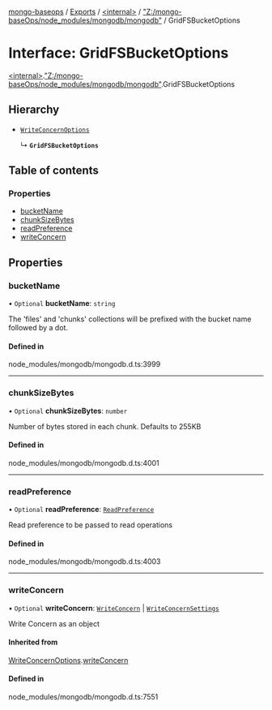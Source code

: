 [mongo-baseops](../README.md) / [Exports](../modules.md) / [\<internal\>](../modules/internal_.md) / ["Z:/mongo-baseOps/node\_modules/mongodb/mongodb"](../modules/internal_._Z__mongo_baseOps_node_modules_mongodb_mongodb_.md) / GridFSBucketOptions

# Interface: GridFSBucketOptions

[\<internal\>](../modules/internal_.md).["Z:/mongo-baseOps/node\_modules/mongodb/mongodb"](../modules/internal_._Z__mongo_baseOps_node_modules_mongodb_mongodb_.md).GridFSBucketOptions

## Hierarchy

- [`WriteConcernOptions`](internal_._Z__mongo_baseOps_node_modules_mongodb_mongodb_.WriteConcernOptions.md)

  ↳ **`GridFSBucketOptions`**

## Table of contents

### Properties

- [bucketName](internal_._Z__mongo_baseOps_node_modules_mongodb_mongodb_.GridFSBucketOptions.md#bucketname)
- [chunkSizeBytes](internal_._Z__mongo_baseOps_node_modules_mongodb_mongodb_.GridFSBucketOptions.md#chunksizebytes)
- [readPreference](internal_._Z__mongo_baseOps_node_modules_mongodb_mongodb_.GridFSBucketOptions.md#readpreference)
- [writeConcern](internal_._Z__mongo_baseOps_node_modules_mongodb_mongodb_.GridFSBucketOptions.md#writeconcern)

## Properties

### bucketName

• `Optional` **bucketName**: `string`

The 'files' and 'chunks' collections will be prefixed with the bucket name followed by a dot.

#### Defined in

node_modules/mongodb/mongodb.d.ts:3999

___

### chunkSizeBytes

• `Optional` **chunkSizeBytes**: `number`

Number of bytes stored in each chunk. Defaults to 255KB

#### Defined in

node_modules/mongodb/mongodb.d.ts:4001

___

### readPreference

• `Optional` **readPreference**: [`ReadPreference`](../classes/internal_._Z__mongo_baseOps_node_modules_mongodb_mongodb_.ReadPreference.md)

Read preference to be passed to read operations

#### Defined in

node_modules/mongodb/mongodb.d.ts:4003

___

### writeConcern

• `Optional` **writeConcern**: [`WriteConcern`](../classes/internal_._Z__mongo_baseOps_node_modules_mongodb_mongodb_.WriteConcern.md) \| [`WriteConcernSettings`](internal_._Z__mongo_baseOps_node_modules_mongodb_mongodb_.WriteConcernSettings.md)

Write Concern as an object

#### Inherited from

[WriteConcernOptions](internal_._Z__mongo_baseOps_node_modules_mongodb_mongodb_.WriteConcernOptions.md).[writeConcern](internal_._Z__mongo_baseOps_node_modules_mongodb_mongodb_.WriteConcernOptions.md#writeconcern)

#### Defined in

node_modules/mongodb/mongodb.d.ts:7551
